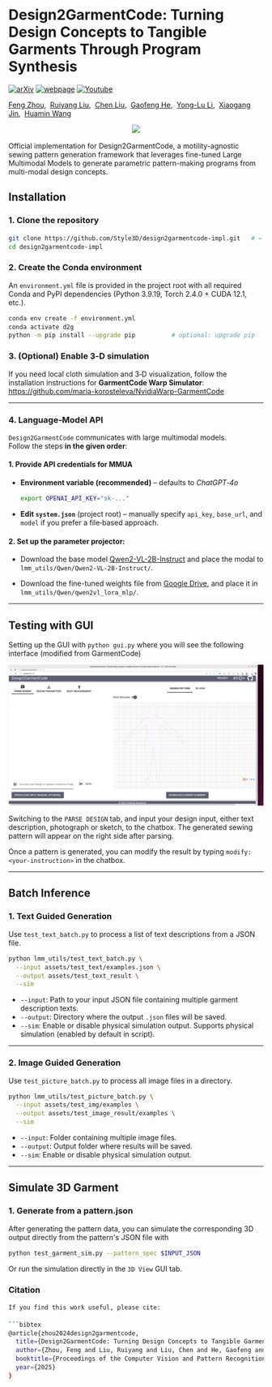 
# Design2GarmentCode: Turning Design Concepts to Tangible Garments Through Program Synthesis

[![arXiv](https://img.shields.io/badge/📃-arXiv%20-red.svg)](https://arxiv.org/abs/2412.08603)
[![webpage](https://img.shields.io/badge/🌐-Website%20-blue.svg)](https://style3d.github.io/design2garmentcode/) 
[![Youtube](https://img.shields.io/badge/📽️-Video%20-orchid.svg)](https://www.youtube.com/xxx)

<span class="author-block"><a href="">Feng Zhou</a>,&nbsp;</span>
<span class="author-block"><a href="https://walnut-ree.github.io/">Ruiyang Liu</a>,&nbsp;</span>
<span class="author-block"><a href="">Chen Liu</a>,&nbsp;</span>
<span class="author-block"><a href="">Gaofeng He</a>,&nbsp;</span>
<span class="author-block"><a href="https://dirtyharrylyl.github.io/">Yong-Lu Li</a>,&nbsp;</span>
<span class="author-block"><a href="http://www.cad.zju.edu.cn/home/jin/">Xiaogang Jin</a>,&nbsp;</span>
<span class="author-block"><a href="https://wanghmin.github.io/">Huamin Wang</a></span>

<p align="center">
  <img src="https://github.com/Style3D/design2garmentcode-impl/raw/main/assets/img/neural_symbolic-pipeline.png">
</p>
Official implementation for Design2GarmentCode, a motility-agnostic sewing pattern generation framework that leverages fine-tuned Large Multimodal Models to generate parametric pattern-making programs from multi-modal design concepts.


## Installation
### 1. Clone the repository
```bash
git clone https://github.com/Style3D/design2garmentcode-impl.git   # ← replace with the real URL
cd design2garmentcode-impl
```

### 2. Create the Conda environment
An `environment.yml` file is provided in the project root with all required Conda and PyPI dependencies (Python 3.9.19, Torch 2.4.0 + CUDA 12.1, etc.).

```bash
conda env create -f environment.yml
conda activate d2g
python -m pip install --upgrade pip          # optional: upgrade pip
```

### 3. (Optional) Enable 3‑D simulation
If you need local cloth simulation and 3‑D visualization, follow the installation instructions for **GarmentCode Warp Simulator**:  
<https://github.com/maria-korosteleva/NvidiaWarp-GarmentCode>

---
### 4. Language‑Model API
`Design2GarmentCode` communicates with large multimodal models.  
Follow the steps **in the given order**:

#### 1. **Provide API credentials for MMUA**  
- **Environment variable (recommended)** – defaults to *ChatGPT‑4o*  
     ```bash
     export OPENAI_API_KEY="sk‑..."
     ```  
- **Edit `system.json`** (project root) – manually specify `api_key`, `base_url`, and `model` if you prefer a file‑based approach.

#### 2. **Set up the parameter projector**:  
- Download the base model [Qwen2-VL-2B-Instruct](https://huggingface.co/Qwen/Qwen2-VL-2B-Instruct/tree/main) and place the modal to `lmm_utils/Qwen/Qwen2-VL-2B-Instruct/`.

- Download the fine-tuned weights file from [Google Drive](https://drive.google.com/file/d/1CL7OLUq6fYcwoDuLRkBxtKNxJ0_G73U-/view?usp=sharing), and place it in `lmm_utils/Qwen/qwen2vl_lora_mlp/`.
---

## Testing with GUI

Setting up the GUI with `python gui.py` where you will see the following interface (modified from GarmentCode)

<p align="center">
  <img src="https://github.com/Style3D/design2garmentcode-impl/raw/main/assets/img/gui_example.png">
</p>

Switching to the `PARSE DESIGN` tab, and input your design input, either text description, photograph or sketch, to the chatbox. The generated sewing pattern will appear on the right side after parsing.

Once a pattern is generated, you can modify the result by typing `modify: <your-instruction>` in the chatbox.

---
## Batch Inference
### 1. Text Guided Generation

Use `test_text_batch.py` to process a list of text descriptions from a JSON file.

```bash
python lmm_utils/test_text_batch.py \
  --input assets/test_text/examples.json \
  --output assets/test_text_result \
  --sim 
```

- `--input`: Path to your input JSON file containing multiple garment description texts.
- `--output`: Directory where the output `.json` files will be saved.
- `--sim`: Enable or disable physical simulation output.
Supports physical simulation (enabled by default in script).

---

### 2. Image Guided Generation

Use `test_picture_batch.py` to process all image files in a directory.

```bash
python lmm_utils/test_picture_batch.py \
  --input assets/test_img/examples \
  --output assets/test_image_result/examples \
  --sim 
```
- `--input`: Folder containing multiple image files.
- `--output`: Output folder where results will be saved.
- `--sim`: Enable or disable physical simulation output.

---

## Simulate 3D Garment
### 1. Generate from a pattern.json
After generating the pattern data, you can simulate the corresponding 3D output directly from the pattern's JSON file with
```bash
python test_garment_sim.py --pattern_spec $INPUT_JSON 
```
Or run the simulation directly in the `3D View` GUI tab.

### Citation
```bash
If you find this work useful, please cite:

```bibtex
@article{zhou2024design2garmentcode,
  title={Design2GarmentCode: Turning Design Concepts to Tangible Garments Through Program Synthesis},
  author={Zhou, Feng and Liu, Ruiyang and Liu, Chen and He, Gaofeng and Li, Yong-Lu and Jin, Xiaogang and Wang, Huamin},
  booktitle={Proceedings of the Computer Vision and Pattern Recognition Conference},
  year={2025}
}
```